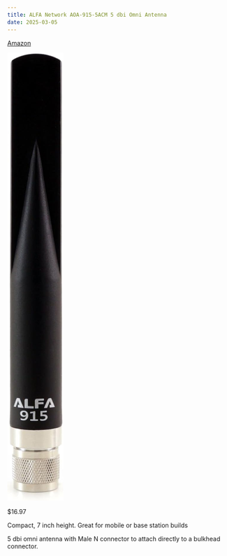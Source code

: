 ```yaml
---
title: ALFA Network AOA-915-5ACM 5 dbi Omni Antenna
date: 2025-03-05
---
```


[Amazon](https://a.co/d/7hUrzN9)

![Alfa Network 5dbi Antenna](alfa-aoa-915.jpg)

$16.97

Compact, 7 inch height. Great for mobile or base station builds

5 dbi omni antenna with Male N connector to attach directly to a bulkhead connector.
